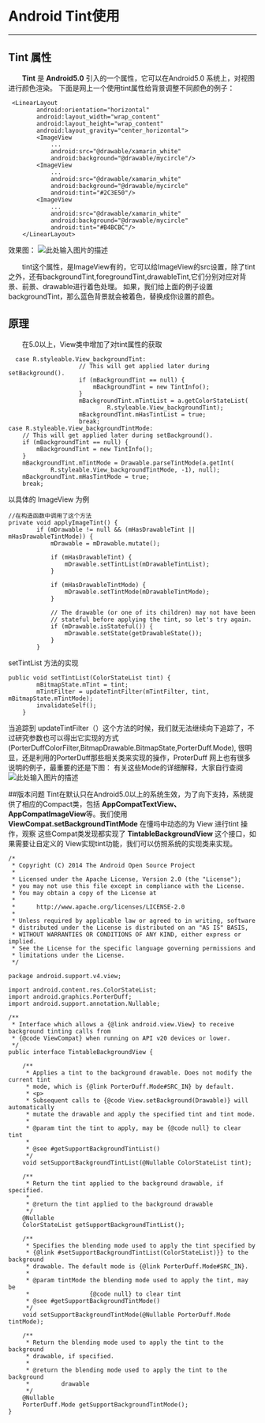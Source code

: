 # Android Tint使用

---
## Tint 属性
　　**Tint** 是 **Android5.0** 引入的一个属性，它可以在Android5.0 系统上，对视图进行颜色渲染。
下面是网上一个使用tint属性给背景调整不同颜色的例子：
```
 <LinearLayout  
        android:orientation="horizontal"  
        android:layout_width="wrap_content"  
        android:layout_height="wrap_content"  
        android:layout_gravity="center_horizontal">  
        <ImageView  
            ...  
            android:src="@drawable/xamarin_white"  
            android:background="@drawable/mycircle"/>  
        <ImageView  
            ...  
            android:src="@drawable/xamarin_white"  
            android:background="@drawable/mycircle"  
            android:tint="#2C3E50"/>  
        <ImageView  
            ...  
            android:src="@drawable/xamarin_white"  
            android:background="@drawable/mycircle"  
            android:tint="#B4BCBC"/>  
    </LinearLayout>  
```
效果图：
![此处输入图片的描述][1]

　　tint这个属性，是ImageView有的，它可以给ImageView的src设置，除了tint 之外，还有backgroundTint,foregroundTint,drawableTint,它们分别对应对背景、前景、drawable进行着色处理。 如果，我们给上面的例子设置 backgroundTint，那么蓝色背景就会被着色，替换成你设置的颜色。

## 原理
　　在5.0以上，View类中增加了对tint属性的获取
```
  case R.styleable.View_backgroundTint:
                    // This will get applied later during setBackground().
                    if (mBackgroundTint == null) {
                        mBackgroundTint = new TintInfo();
                    }
                    mBackgroundTint.mTintList = a.getColorStateList(
                            R.styleable.View_backgroundTint);
                    mBackgroundTint.mHasTintList = true;
                    break;
case R.styleable.View_backgroundTintMode:
    // This will get applied later during setBackground().
    if (mBackgroundTint == null) {
        mBackgroundTint = new TintInfo();
    }
    mBackgroundTint.mTintMode = Drawable.parseTintMode(a.getInt(
            R.styleable.View_backgroundTintMode, -1), null);
    mBackgroundTint.mHasTintMode = true;
    break;
```

以具体的 ImageView 为例 
```
//在构造函数中调用了这个方法
private void applyImageTint() {
        if (mDrawable != null && (mHasDrawableTint || mHasDrawableTintMode)) {
            mDrawable = mDrawable.mutate();

            if (mHasDrawableTint) {
                mDrawable.setTintList(mDrawableTintList);
            }

            if (mHasDrawableTintMode) {
                mDrawable.setTintMode(mDrawableTintMode);
            }

            // The drawable (or one of its children) may not have been
            // stateful before applying the tint, so let's try again.
            if (mDrawable.isStateful()) {
                mDrawable.setState(getDrawableState());
            }
        }
```

setTintList 方法的实现
```
public void setTintList(ColorStateList tint) {
        mBitmapState.mTint = tint;
        mTintFilter = updateTintFilter(mTintFilter, tint, mBitmapState.mTintMode);
        invalidateSelf();
    }
```

当追踪到 updateTintFilter（）这个方法的时候，我们就无法继续向下追踪了，不过研究参数也可以得出它实现的方式(PorterDuffColorFilter,BitmapDrawable.BitmapState,PorterDuff.Mode), 很明显，还是利用的PorterDuff那些相关类来实现的操作，ProterDuff 网上也有很多说明的例子，最重要的还是下图： 有关这些Mode的详细解释，大家自行查阅
![此处输入图片的描述][2]

##版本问题
Tint在默认只在Android5.0以上的系统生效，为了向下支持，系统提供了相应的Compact类，包括
**AppCompatTextView、AppCompatImageView**等。我们使用 **ViewCompat.setBackgroundTintMode** 在懂吗中动态的为 View 进行tint 操作，观察 这些Compat类发现都实现了 **TintableBackgroundView** 这个接口，如果需要让自定义的 View实现tint功能，我们可以仿照系统的实现类来实现。
```
/*
 * Copyright (C) 2014 The Android Open Source Project
 *
 * Licensed under the Apache License, Version 2.0 (the "License");
 * you may not use this file except in compliance with the License.
 * You may obtain a copy of the License at
 *
 *      http://www.apache.org/licenses/LICENSE-2.0
 *
 * Unless required by applicable law or agreed to in writing, software
 * distributed under the License is distributed on an "AS IS" BASIS,
 * WITHOUT WARRANTIES OR CONDITIONS OF ANY KIND, either express or implied.
 * See the License for the specific language governing permissions and
 * limitations under the License.
 */

package android.support.v4.view;

import android.content.res.ColorStateList;
import android.graphics.PorterDuff;
import android.support.annotation.Nullable;

/**
 * Interface which allows a {@link android.view.View} to receive background tinting calls from
 * {@code ViewCompat} when running on API v20 devices or lower.
 */
public interface TintableBackgroundView {

    /**
     * Applies a tint to the background drawable. Does not modify the current tint
     * mode, which is {@link PorterDuff.Mode#SRC_IN} by default.
     * <p>
     * Subsequent calls to {@code View.setBackground(Drawable)} will automatically
     * mutate the drawable and apply the specified tint and tint mode.
     *
     * @param tint the tint to apply, may be {@code null} to clear tint
     *
     * @see #getSupportBackgroundTintList()
     */
    void setSupportBackgroundTintList(@Nullable ColorStateList tint);

    /**
     * Return the tint applied to the background drawable, if specified.
     *
     * @return the tint applied to the background drawable
     */
    @Nullable
    ColorStateList getSupportBackgroundTintList();

    /**
     * Specifies the blending mode used to apply the tint specified by
     * {@link #setSupportBackgroundTintList(ColorStateList)}} to the background
     * drawable. The default mode is {@link PorterDuff.Mode#SRC_IN}.
     *
     * @param tintMode the blending mode used to apply the tint, may be
     *                 {@code null} to clear tint
     * @see #getSupportBackgroundTintMode()
     */
    void setSupportBackgroundTintMode(@Nullable PorterDuff.Mode tintMode);

    /**
     * Return the blending mode used to apply the tint to the background
     * drawable, if specified.
     *
     * @return the blending mode used to apply the tint to the background
     *         drawable
     */
    @Nullable
    PorterDuff.Mode getSupportBackgroundTintMode();
}

```

  [1]: http://7xq84c.com1.z0.glb.clouddn.com/Androidtint_.png
  [2]: http://img.blog.csdn.net/20130828212947609?watermark/2/text/aHR0cDovL2Jsb2cuY3Nkbi5uZXQvdDEyeDM0NTY=/font/5a6L5L2T/fontsize/400/fill/I0JBQkFCMA==/dissolve/70/gravity/SouthEast
